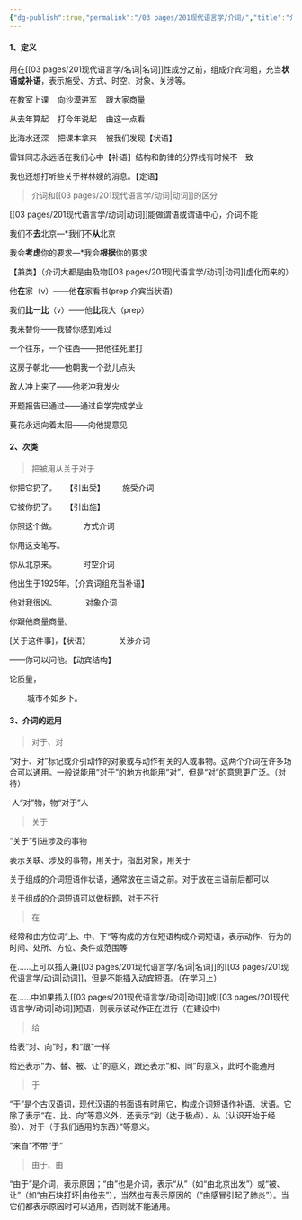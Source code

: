 ```yaml
---
{"dg-publish":true,"permalink":"/03 pages/201现代语言学/介词/","title":"介词","created":"2024-11-30T20:46:23.622+08:00","updated":"2025-03-02T15:07:53.499+08:00"}
---
```


#### 1、定义

用在[[03 pages/201现代语言学/名词\|名词]]性成分之前，组成介宾词组，充当**状语或补语**，表示施受、方式、时空、对象、关涉等。

在教室上课    向沙漠进军    跟大家商量

从去年算起    打今年说起    由这一点看

比海水还深    把课本拿来    被我们发现【状语】

雷锋同志永远活在我们心中【补语】结构和韵律的分界线有时候不一致

我也还想打听些关于祥林嫂的消息。【定语】

> 介词和[[03 pages/201现代语言学/动词\|动词]]的区分

[[03 pages/201现代语言学/动词\|动词]]能做谓语或谓语中心，介词不能

我们不**去**北京—*我们不**从**北京

我会**考虑**你的要求—*我会**根据**你的要求

【兼类】（介词大都是由及物[[03 pages/201现代语言学/动词\|动词]]虚化而来的）

他**在**家（v）——他**在**家看书(prep 介宾当状语)

我们**比一比**（v）——他**比**我大（prep）

我来替你——我替你感到难过

一个往东，一个往西——把他往死里打

这房子朝北——他朝我一个劲儿点头

敌人冲上来了——他老冲我发火

开题报告已通过——通过自学完成学业

葵花永远向着太阳——向他提意见

#### 2、次类
> 把被用从关于对于

你把它扔了。    【引出受】        施受介词

它被你扔了。    【引出施】

你照这个做。            方式介词

你用这支笔写。

你从北京来。            时空介词

他出生于1925年。【介宾词组充当补语】

他对我很凶。             对象介词

你跟他商量商量。

[关于这件事]，【状语】             关涉介词

——你可以问他。【动宾结构】

论质量，

        城市不如乡下。

#### 3、介词的运用

> 对于、对

“对于、对”标记或介引动作的对象或与动作有关的人或事物。这两个介词在许多场合可以通用。一般说能用“对于”的地方也能用“对”，但是“对”的意思更广泛。（对待）

 人“对”物，物“对于”人

> 关于

“关于”引进涉及的事物

表示关联、涉及的事物，用关于，指出对象，用关于

关于组成的介词短语作状语，通常放在主语之前。对于放在主语前后都可以

关于组成的介词短语可以做标题，对于不行

> 在

经常和由方位词”上、中、下“等构成的方位短语构成介词短语，表示动作、行为的时间、处所、方位、条件或范围等

在……上可以插入兼[[03 pages/201现代语言学/名词\|名词]]的[[03 pages/201现代语言学/动词\|动词]]，但是不能插入动宾短语。（在学习上）

在……中如果插入[[03 pages/201现代语言学/动词\|动词]]或[[03 pages/201现代语言学/动词\|动词]]短语，则表示该动作正在进行（在建设中）

> 给

给表“对、向”时，和“跟”一样

给还表示“为、替、被、让”的意义，跟还表示“和、同”的意义，此时不能通用

> 于

“于”是个古汉语词，现代汉语的书面语有时用它，构成介词短语作补语、状语。它除了表示“在、比、向”等意义外，还表示“到（达于极点）、从（认识开始于经验）、对于（于我们适用的东西）”等意义。

“来自”不带“于“

> 由于、由

“由于”是介词，表示原因；“由”也是介词，表示“从”（如“由北京出发”）或“被、让”（如“由石块打坏|由他去”），当然也有表示原因的（“由感冒引起了肺炎”）。当它们都表示原因时可以通用，否则就不能通用。